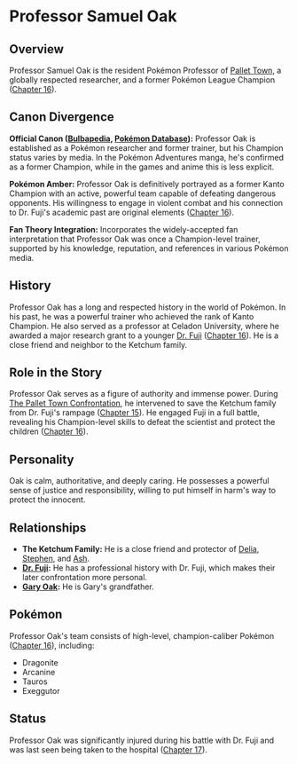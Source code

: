 # Professor Samuel Oak

## Overview
Professor Samuel Oak is the resident Pokémon Professor of [Pallet Town](./../locations/Pallet_Town.md), a globally respected researcher, and a former Pokémon League Champion ([Chapter 16](../../story/chapter16.md)).

## Canon Divergence
**Official Canon ([Bulbapedia](https://bulbapedia.bulbagarden.net/wiki/Professor_Oak), [Pokémon Database](https://pokemondb.net/pokedex/professor-oak)):** Professor Oak is established as a Pokémon researcher and former trainer, but his Champion status varies by media. In the Pokémon Adventures manga, he's confirmed as a former Champion, while in the games and anime this is less explicit.

**Pokémon Amber:** Professor Oak is definitively portrayed as a former Kanto Champion with an active, powerful team capable of defeating dangerous opponents. His willingness to engage in violent combat and his connection to Dr. Fuji's academic past are original elements ([Chapter 16](../../story/chapter16.md)).

**Fan Theory Integration:** Incorporates the widely-accepted fan interpretation that Professor Oak was once a Champion-level trainer, supported by his knowledge, reputation, and references in various Pokémon media.

## History
Professor Oak has a long and respected history in the world of Pokémon. In his past, he was a powerful trainer who achieved the rank of Kanto Champion. He also served as a professor at Celadon University, where he awarded a major research grant to a younger [Dr. Fuji](./Dr_Fuji.md) ([Chapter 16](../../story/chapter16.md)). He is a close friend and neighbor to the Ketchum family.

## Role in the Story
Professor Oak serves as a figure of authority and immense power. During [The Pallet Town Confrontation](./../events/The_Pallet_Town_Confrontation.md), he intervened to save the Ketchum family from Dr. Fuji's rampage ([Chapter 15](../../story/chapter15.md)). He engaged Fuji in a full battle, revealing his Champion-level skills to defeat the scientist and protect the children ([Chapter 16](../../story/chapter16.md)).

## Personality
Oak is calm, authoritative, and deeply caring. He possesses a powerful sense of justice and responsibility, willing to put himself in harm's way to protect the innocent.

## Relationships
*   **The Ketchum Family:** He is a close friend and protector of [Delia](./Delia_Ketchum.md), [Stephen](./Stephen_Ketchum.md), and [Ash](./Ash_Ketchum.md).
*   **[Dr. Fuji](./Dr_Fuji.md):** He has a professional history with Dr. Fuji, which makes their later confrontation more personal.
*   **[Gary Oak](./Gary_Oak.md):** He is Gary's grandfather.

## Pokémon
Professor Oak's team consists of high-level, champion-caliber Pokémon ([Chapter 16](../../story/chapter16.md)), including:
*   Dragonite
*   Arcanine
*   Tauros
*   Exeggutor

## Status
Professor Oak was significantly injured during his battle with Dr. Fuji and was last seen being taken to the hospital ([Chapter 17](../../story/chapter17.md)). 